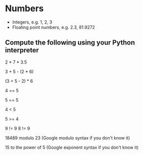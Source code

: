 # Numbers

- Integers, e.g. 1, 2, 3
- Floating point numbers, e.g. 2.3, 81.9272

## Compute the following using your Python interpreter

2 * 7 * 3.5

3 + 5 - (2 * 6)

(3 + 5 - 2) * 6

4 == 5

5 == 5

4 < 5

5 >= 4

9 != 9
8 != 9

18489 modulo 23 (Google modulo syntax if you don't know it)

15 to the power of 5 (Google exponent syntax if you don't know it)
